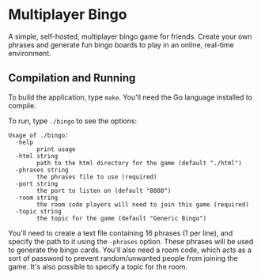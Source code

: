 # Multiplayer Bingo

A simple, self-hosted, multiplayer bingo game for friends. Create your own
phrases and generate fun bingo boards to play in an online, real-time
environment.

## Compilation and Running

To build the application, type `make`. You'll need the Go language installed to
compile.

To run, type `./bingo` to see the options:

```
Usage of ./bingo:
  -help
        print usage
  -html string
        path to the html directory for the game (default "./html")
  -phrases string
        the phrases file to use (required)
  -port string
        the port to listen on (default "8080")
  -room string
        the room code players will need to join this game (required)
  -topic string
        the topic for the game (default "Generic Bingo")
```

You'll need to create a text file containing 16 phrases (1 per line), and
specify the path to it using the `-phrases` option. These phrases will be used
to generate the bingo cards. You'll also need a room code, which acts as a sort
of password to prevent random/unwanted people from joining the game. It's also
possible to specify a topic for the room.
